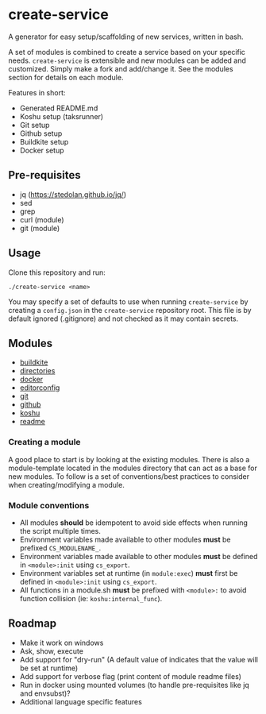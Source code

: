 # create-service

A generator for easy setup/scaffolding of new services, written in bash.

A set of modules is combined to create a service based on your specific needs.
`create-service` is extensible and new modules can be added and customized.
Simply make a fork and add/change it. See the modules section for details on each module.

Features in short:

  - Generated README.md
  - Koshu setup (taksrunner)
  - Git setup
  - Github setup
  - Buildkite setup
  - Docker setup

## Pre-requisites

  - jq (https://stedolan.github.io/jq/)
  - sed
  - grep
  - curl (module)
  - git (module)

## Usage

Clone this repository and run:

    ./create-service <name>

You may specify a set of defaults to use when running `create-service` by creating a `config.json` in the `create-service` repository root. This file is by default ignored (.gitignore) and not checked as it may contain secrets.

## Modules

- [buildkite](modules/buildkite/README.md)
- [directories](modules/directories/README.md)
- [docker](modules/docker/README.md)
- [editorconfig](modules/editorconfig/README.md)
- [git](modules/git/README.md)
- [github](modules/github/README.md)
- [koshu](modules/koshu/README.md)
- [readme](modules/readme/README.md)

### Creating a module

A good place to start is by looking at the existing modules. There is also a module-template located in the modules directory that can act as a base for new modules. To follow is a set of conventions/best practices to consider when creating/modifying a module.

### Module conventions

- All modules **should** be idempotent to avoid side effects when running the script multiple times.
- Environment variables made available to other modules **must** be prefixed `CS_MODULENAME_`.
- Environment variables made available to other modules **must** be defined in `<module>:init` using `cs_export`.
- Environment variables set at runtime (in `module:exec`) **must** first be defined in `<module>:init` using `cs_export`.
- All functions in a module.sh **must** be prefixed with `<module>:` to avoid function collision (ie: `koshu:internal_func`).

## Roadmap

- Make it work on windows
- Ask, show, execute
- Add support for "dry-run" (A default value of <computed> indicates that the value will be set at runtime)
- Add support for verbose flag (print content of module readme files)
- Run in docker using mounted volumes (to handle pre-requisites like jq and envsubst)?
- Additional language specific features
